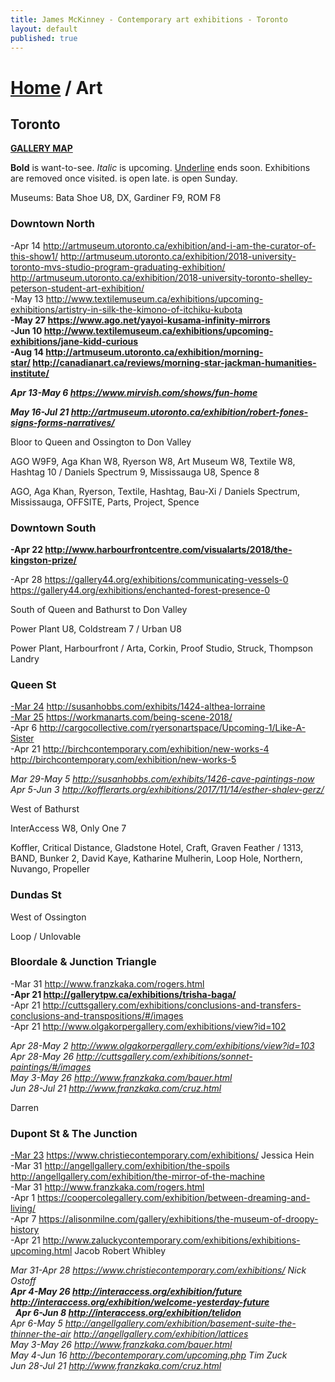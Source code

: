 ```yaml
---
title: James McKinney - Contemporary art exhibitions - Toronto
layout: default
published: true
---
```


# [Home](/) / Art

## Toronto

**[GALLERY MAP](https://www.google.com/maps/d/u/0/edit?mid=1sMiga7vQsqWdqEVQCqHsxjX2jeU)**

<span class="glyphicon glyphicon-info-sign" aria-hidden="true"></span> <strong>Bold</strong> is want-to-see. <em>Italic</em> is upcoming. <u>Underline</u> ends soon. Exhibitions are removed once visited. <span class="glyphicon glyphicon-time" aria-hidden="true"></span> is open late. <span class="glyphicon glyphicon-calendar" aria-hidden="true"></span> is open Sunday.

<span class="glyphicon glyphicon-calendar" aria-hidden="true"></span> <span class="glyphicon glyphicon-time" aria-hidden="true"></span> Museums: Bata Shoe U8, DX, Gardiner F9, ROM F8

### Downtown North

-Apr 14 <http://artmuseum.utoronto.ca/exhibition/and-i-am-the-curator-of-this-show1/> <http://artmuseum.utoronto.ca/exhibition/2018-university-toronto-mvs-studio-program-graduating-exhibition/> <http://artmuseum.utoronto.ca/exhibition/2018-university-toronto-shelley-peterson-student-art-exhibition/>  
-May 13 <http://www.textilemuseum.ca/exhibitions/upcoming-exhibitions/artistry-in-silk-the-kimono-of-itchiku-kubota>  
**-May 27 <https://www.ago.net/yayoi-kusama-infinity-mirrors>**  
**-Jun 10 <http://www.textilemuseum.ca/exhibitions/upcoming-exhibitions/jane-kidd-curious>**  
**-Aug 14 <http://artmuseum.utoronto.ca/exhibition/morning-star/> <http://canadianart.ca/reviews/morning-star-jackman-humanities-institute/>**  

_**Apr 13-May 6 <https://www.mirvish.com/shows/fun-home>**_  

_**May 16-Jul 21 <http://artmuseum.utoronto.ca/exhibition/robert-fones-signs-forms-narratives/>**_  

<span class="glyphicon glyphicon-info-sign" aria-hidden="true"></span> Bloor to Queen and Ossington to Don Valley

<span class="glyphicon glyphicon-time" aria-hidden="true"></span> AGO W9F9, Aga Khan W8, Ryerson W8, Art Museum W8, Textile W8, Hashtag 10 / Daniels Spectrum 9, Mississauga U8, Spence 8

<span class="glyphicon glyphicon-calendar" aria-hidden="true"></span> AGO, Aga Khan, Ryerson, Textile, Hashtag, Bau-Xi / Daniels Spectrum, Mississauga, OFFSITE, Parts, Project, Spence

### Downtown South

**-Apr 22 <http://www.harbourfrontcentre.com/visualarts/2018/the-kingston-prize/>**  

-Apr 28 <https://gallery44.org/exhibitions/communicating-vessels-0> <https://gallery44.org/exhibitions/enchanted-forest-presence-0>  

<span class="glyphicon glyphicon-info-sign" aria-hidden="true"></span> South of Queen and Bathurst to Don Valley

<span class="glyphicon glyphicon-time" aria-hidden="true"></span> Power Plant U8, Coldstream 7 / Urban U8

<span class="glyphicon glyphicon-calendar" aria-hidden="true"></span> Power Plant, Harbourfront / Arta, Corkin, Proof Studio, Struck, Thompson Landry

### Queen St

<u>-Mar 24</u> <http://susanhobbs.com/exhibits/1424-althea-lorraine>  
<u>-Mar 25</u> <https://workmanarts.com/being-scene-2018/>  
-Apr 6 <http://cargocollective.com/ryersonartspace/Upcoming-1/Like-A-Sister>  
-Apr 21 <http://birchcontemporary.com/exhibition/new-works-4> <http://birchcontemporary.com/exhibition/new-works-5>  

_Mar 29-May 5 <http://susanhobbs.com/exhibits/1426-cave-paintings-now>_  
_Apr 5-Jun 3 <http://kofflerarts.org/exhibitions/2017/11/14/esther-shalev-gerz/>_  

<span class="glyphicon glyphicon-info-sign" aria-hidden="true"></span> West of Bathurst

<span class="glyphicon glyphicon-time" aria-hidden="true"></span> InterAccess W8, Only One 7

<span class="glyphicon glyphicon-calendar" aria-hidden="true"></span> Koffler, Critical Distance, Gladstone Hotel, Craft, Graven Feather / 1313, BAND, Bunker 2, David Kaye, Katharine Mulherin, Loop Hole, Northern, Nuvango, Propeller

### Dundas St

<span class="glyphicon glyphicon-info-sign" aria-hidden="true"></span> West of Ossington

<span class="glyphicon glyphicon-calendar" aria-hidden="true"></span> Loop / Unlovable

### Bloordale & Junction Triangle

-Mar 31 <http://www.franzkaka.com/rogers.html>  
**-Apr 21 <http://gallerytpw.ca/exhibitions/trisha-baga/>**  
-Apr 21 <http://cuttsgallery.com/exhibitions/conclusions-and-transfers-conclusions-and-transpositions/#/images>  
-Apr 21 <http://www.olgakorpergallery.com/exhibitions/view?id=102>  

_Apr 28-May 2 <http://www.olgakorpergallery.com/exhibitions/view?id=103>_  
_Apr 28-May 26 <http://cuttsgallery.com/exhibitions/sonnet-paintings/#/images>_  
_May 3-May 26 <http://www.franzkaka.com/bauer.html>_  
_Jun 28-Jul 21 <http://www.franzkaka.com/cruz.html>_  

<span class="glyphicon glyphicon-calendar" aria-hidden="true"></span> Darren

### Dupont St & The Junction

<u>-Mar 23</u> <https://www.christiecontemporary.com/exhibitions/> Jessica Hein  
-Mar 31 <http://angellgallery.com/exhibition/the-spoils> <http://angellgallery.com/exhibition/the-mirror-of-the-machine>  
-Mar 31 <http://www.franzkaka.com/rogers.html>  
-Apr 1 <https://coopercolegallery.com/exhibition/between-dreaming-and-living/>  
-Apr 7 <https://alisonmilne.com/gallery/exhibitions/the-museum-of-droopy-history>  
-Apr 21 <http://www.zaluckycontemporary.com/exhibitions/exhibitions-upcoming.html> Jacob Robert Whibley  

_Mar 31-Apr 28 <https://www.christiecontemporary.com/exhibitions/> Nick Ostoff_  
_**Apr 4-May 26 <http://interaccess.org/exhibition/future> <http://interaccess.org/exhibition/welcome-yesterday-future>**_  
  _**Apr 6-Jun 8 <http://interaccess.org/exhibition/telidon>**_  
_Apr 6-May 5 <http://angellgallery.com/exhibition/basement-suite-the-thinner-the-air> <http://angellgallery.com/exhibition/lattices>_  
_May 3-May 26 <http://www.franzkaka.com/bauer.html>_  
_May 4-Jun 16 <http://becontemporary.com/upcoming.php> Tim Zuck_  
_Jun 28-Jul 21 <http://www.franzkaka.com/cruz.html>_  
